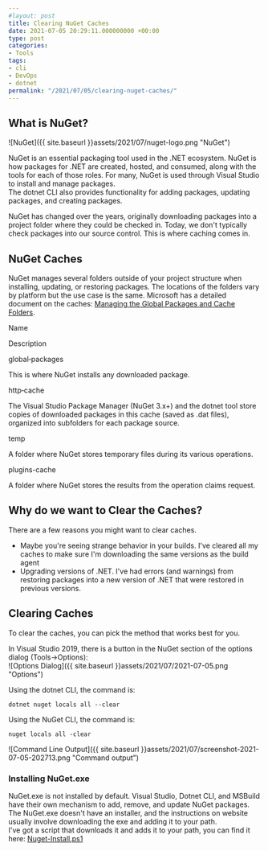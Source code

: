 ```yaml
---
#layout: post
title: Clearing NuGet Caches
date: 2021-07-05 20:29:11.000000000 +00:00
type: post
categories:
- Tools
tags:
- cli
- DevOps
- dotnet
permalink: "/2021/07/05/clearing-nuget-caches/"
---
```

## What is NuGet?

![NuGet]({{ site.baseurl }}assets/2021/07/nuget-logo.png "NuGet")

NuGet is an essential packaging tool used in the .NET ecosystem. NuGet is how packages for .NET are created, hosted, and consumed, along with the tools for each of those roles. For many, NuGet is used through Visual Studio to install and manage packages.  
The dotnet CLI also provides functionality for adding packages, updating packages, and creating packages.

NuGet has changed over the years, originally downloading packages into a project folder where they could be checked in. Today, we don't typically check packages into our source control. This is where caching comes in.

## NuGet Caches

NuGet manages several folders outside of your project structure when installing, updating, or restoring packages. The locations of the folders vary by platform but the use case is the same. Microsoft has a detailed document on the caches: [Managing the Global Packages and Cache Folders](https://docs.microsoft.com/en-us/nuget/consume-packages/managing-the-global-packages-and-cache-folders).

Name

Description

global‑packages

This is where NuGet installs any downloaded package.

http‑cache

The Visual Studio Package Manager (NuGet 3.x+) and the dotnet tool store copies of downloaded packages in this cache (saved as .dat files), organized into subfolders for each package source.

temp

A folder where NuGet stores temporary files during its various operations.

plugins-cache

A folder where NuGet stores the results from the operation claims request.

## Why do we want to Clear the Caches?

There are a few reasons you might want to clear caches.

*   Maybe you're seeing strange behavior in your builds. I've cleared all my caches to make sure I'm downloading the same versions as the build agent
*   Upgrading versions of .NET. I've had errors (and warnings) from restoring packages into a new version of .NET that were restored in previous versions.

## Clearing Caches

To clear the caches, you can pick the method that works best for you.

In Visual Studio 2019, there is a button in the NuGet section of the options dialog (Tools->Options):  
![Options Dialog]({{ site.baseurl }}assets/2021/07/2021-07-05.png "Options")

Using the dotnet CLI, the command is:

`dotnet nuget locals all --clear`

Using the NuGet CLI, the command is:

`nuget locals all -clear`

![Command Line Output]({{ site.baseurl }}assets/2021/07/screenshot-2021-07-05-202713.png "Command output")

### Installing NuGet.exe

NuGet.exe is not installed by default. Visual Studio, Dotnet CLI, and MSBuild have their own mechanism to add, remove, and update NuGet packages.  
The NuGet.exe doesn't have an installer, and the instructions on website usually involve downloading the exe and adding it to your path.  
I've got a script that downloads it and adds it to your path, you can find it here: [Nuget-Install.ps1](https://gist.github.com/Codebytes/1ae354e736c88adef5b6f802597e3101)